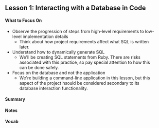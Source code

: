 ## Lesson 1: Interacting with a Database in Code

#### What to Focus On

* Observe the progression of steps from high-level requirements to low-level implementation details
  * Think about how project requirements affect what SQL is written later.
* Understand how to dynamically generate SQL
  * We'll be creating SQL statements from Ruby. There are risks associated with this practice, so pay special attention to how this can be done safely.
* Focus on the database and not the application
  * We're building a command-line application in this lesson, but this aspect of the project hsould be considered secondary to its database interaction functionality. 

#### Summary

#### Notes

#### Vocab

